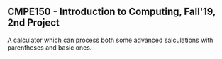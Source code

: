 ## CMPE150 - Introduction to Computing, Fall'19, 2nd Project

A calculator which can process both some advanced salculations with parentheses and basic ones.
